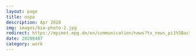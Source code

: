 ```yaml
---
layout: page
title: ospa
description: Apr 2020
img: images/bio-photo-2.jpg
redirect: https://mpimet.mpg.de/en/communication/news?tx_news_pi1%5Baction%5D=detail&tx_news_pi1%5Bcontroller%5D=News&tx_news_pi1%5Bnews%5D=1338&cHash=d880d50937aded505e78dcf4858da328
date: 20200407
category: work
---
```

